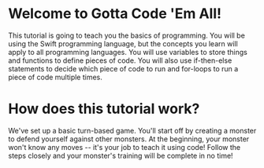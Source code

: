 Welcome to Gotta Code 'Em All!
==============================
This tutorial is going to teach you the basics of programming. You will be using the Swift programming language, but the concepts you learn will apply to all programming languages. You will use variables to store things and functions to define pieces of code. You will also use if-then-else statements to decide which piece of code to run and for-loops to run a piece of code multiple times.

How does this tutorial work?
============================
We've set up a basic turn-based game. You'll start off by creating a monster to defend yourself against other monsters. At the beginning, your monster won't know any moves -- it's your job to teach it using code! Follow the steps closely and your monster's training will be complete in no time!